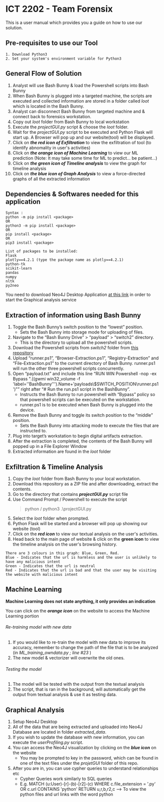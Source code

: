 # ICT 2202 - Team Forensix

This is a user manual which provides you a guide on how to use our solution. 

## Pre-requisites to use our Tool
```
1. Download Python3
2. Set your system's environment variable for Python3
```

## General Flow of Solution
1. Analyst will use Bash Bunny & load the Powershell scripts into Bash Bunny
2. When Bash Bunny is plugged into a targeted machine, the scripts are executed and collected information are stored in a folder called *loot* which is located in the Bash Bunny.
3. Analyst can disconnect Bash Bunny from targeted machine and & connect back to forensics workstation. 
4. Copy out *loot* folder from Bash Bunny to local workstation
5. Execute the *projectGUI.py* script & choose the *loot* folder.
6. Wait for the *projectGUI.py* script to be executed and Python Flask will start up. A Browser will pop up and our website(tool) will be displayed. 
7. Click on ***the red icon of Exfiltration*** to view the exfiltration of tool (to identify abnomality in user's activities)
8. Click on ***the orange icon of Machine Learning*** to view our ML prediction (Note: It may take some time for ML to predict... be patient...)
9. Click on ***the green icon of Timeline analysis*** to view the graph for timeline analysis
10. Click on ***the blue icon of Graph Analysis*** to view a force-directed graphs of all the extracted information 

## Dependencies & Softwares needed for this application
```
Syntax : 
python -m pip install <package> 
OR
python3 -m pip install <package>
OR
pip install <package>
OR
pip3 install <package>

List of packages to be installed:
Flask
plotly==4.2.1 (type the package name as plotly==4.2.1)
python-tk
scikit-learn
pandas
numpy
nltk
py2neo
```
You need to download Neo4J Desktop Application [at this link](https://neo4j.com/developer/neo4j-desktop/) in order to start the Graphical analysis service


## Extraction of information using Bash Bunny
1. Toggle the Bash Bunny’s switch position to the “lowest” position.
    - Sets the Bash Bunny into storage mode for uploading of files.
2. Navigate to the “Bash Bunny Drive” > “payload” > “switch2” directory.
    - This is the directory to upload all the powershell scripts.
3. Download the Powershell scripts from *switch2* folder from [this repository](https://github.com/wanitaqing/forensix-2202)
4. Upload “runner.ps1”, “Browser-Extraction.ps1”, “Registry-Extraction” and “File-Extraction.ps1” to the current directory of Bash Bunny.
runner.ps1 will run the other three powershell scripts concurrently.
5. Open “payload.txt” and include this line “RUN WIN Powershell -nop -ex Bypass ".((gwmi win32_volume -f 'label=''BashBunny''').Name+'payloads\\$SWITCH_POSITION\runner.ps1')"” right after “# Run the run.ps1 script in the BashBunny”.
    - Instructs the Bash Bunny to run powershell with “Bypass” policy so that powershell scripts can be executed on the workstation.
    - runner.ps1 is to be executed when Bash Bunny is plugged into the device.
6. Remove the Bash Bunny and toggle its switch position to the “middle” position.
    - Sets the Bash Bunny into attacking mode to execute the files that are instructed to.
7. Plug into target’s workstation to begin digital artifacts extraction.
8. After the extraction is completed, the contents of the Bash Bunny will popped up in a File Explorer Window
9. Extracted information are found in the *loot* folder

## Exfiltration & Timeline Analysis
1. Copy the *loot* folder from Bash Bunny to your local workstation.
2. Download this repository as a ZIP file and after downloading, extract the contents.
3. Go to the directory that contains ***projectGUI.py*** script file
4. Use Command Prompt / Powershell to execute the script 
    > python / python3 .\projectGUI.py
5. Select the *loot* folder when prompted.
6. Python Flask will be started and a browser will pop up showing our website (tool)
7. Click on the ***red icon*** to view our textual analysis on the user's activities. 
8. Head back to the main page of website & click on the **green icon** to view the timeline analysis on the user's browsing history. 
```
There are 3 colours in this graph: Blue, Green, Red.
Blue - Indicates that the url is harmless and the user is unlikely to have any malicious intent
Green - Indicates that the url is neutral
Red - Indicates that the url is bad and that the user may be visiting the website with malicious intent
```
## Machine Learning
__Machine Learning does not state anything, it only provides an indication__

You can click on the ***orange icon*** on the website to access the Machine Learning portion
###### Re-training model with new data
1. If you would like to re-train the model with new data to improve its accuracy, remember to change the path of the file that is to be analyzed (in *ML_training_owndata.py ; line #23* )
2. The new model & vectorizer will overwrite the old ones.

###### Testing the model
1. The model will be tested with the output from the textual analysis
2. The script, that is ran in the background, will automatically get the output from textual analysis & use it as testing data.

## Graphical Analysis
1. Setup Neo4J Desktop
2. All of the data that are being extracted and uploaded into Neo4J Database are located in folder *extracted_data*.
3. If you wish to update the database with new information, you can execute the *userProfiling.py* script.
4. You can access the Neo4J visualization by clicking on the ***blue icon*** on the website
    - You may be prompted to key in the password, which can be found in one of the text files under the *projetGUI* folder of this repo. 
5. After you are in, you can use cypher queries to understand relationships etc
    - Cypher Queries work similarly to SQL queries
    - E.g.  MATCH (u:User)-[r]-(b)-[r2]-(c) WHERE c.file_extension = '.py' OR c.url CONTAINS 'python' RETURN u,r,b,r2,c --> To view the python files and url links with the word python
